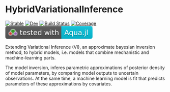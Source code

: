 # HybridVariationalInference

[![Stable](https://img.shields.io/badge/docs-stable-blue.svg)](https://EarthyScience.github.io/HybridVariationalInference.jl/stable/)
[![Dev](https://img.shields.io/badge/docs-dev-blue.svg)](https://EarthyScience.github.io/HybridVariationalInference.jl/dev/)
[![Build Status](https://github.com/EarthyScience/HybridVariationalInference.jl/actions/workflows/CI.yml/badge.svg?branch=main)](https://github.com/EarthyScience/HybridVariationalInference.jl/actions/workflows/CI.yml?query=branch%3Amain)
[![Coverage](https://codecov.io/gh/EarthyScience/HybridVariationalInference.jl/branch/main/graph/badge.svg)](https://codecov.io/gh/EarthyScience/HybridVariationalInference.jl)
[![Aqua](https://raw.githubusercontent.com/JuliaTesting/Aqua.jl/master/badge.svg)](https://github.com/JuliaTesting/Aqua.jl)

Extending Variational Inference (VI), an approximate bayesian inversion method,
to hybrid models, i.e. models that combine mechanistic and machine-learning parts.

The model inversion, inferes parametric approximations of posterior density
of model parameters, by comparing model outputs to uncertain observations. At
the same time, a machine learning model is fit that predicts parameters of these
approximations by covariates.

